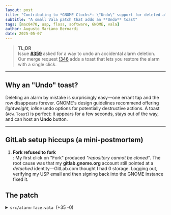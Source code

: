 ```yaml
---
layout: post
title: "Contributing to *GNOME Clocks*: \"Undo\" support for deleted alarms"
subtitle: "A small Vala patch that adds an **Undo** toast"
tags: [mac0470, usp, floss, software, GNOME, vala]
author: Augusto Mariano Bernardi
date: 2025-05-07
---
```



> **TL;DR**  
> Issue [**#359**](https://gitlab.gnome.org/GNOME/gnome-clocks/-/issues/359) asked for a way to undo an accidental alarm deletion.  
> Our merge request [!346](https://gitlab.gnome.org/GNOME/gnome-clocks/-/merge_requests/346) adds a toast that lets you restore the alarm with a single click.

---

## Why an "Undo" toast?

Deleting an alarm by mistake is surprisingly easy—one errant tap and the row disappears forever.  GNOME's design guidelines recommend offering *lightweight, inline* undo options for potentially destructive actions.  A toast (`Adw.Toast`) is perfect: it appears for a few seconds, stays out of the way, and can host an **Undo** button.

---

## GitLab setup hiccups (a mini-postmortem)

1. **Fork refused to fork**  
   : My first click on "Fork" produced *"repository cannot be cloned"*. The root cause was that my **gitlab.gnome.org** account still pointed at a *detached* identity—GitLab.com thought I had 0 storage. Logging out, verifying my USP email and then signing back into the GNOME instance fixed it.

## The patch

<!-- Tell Kramdown to keep parsing Markdown inside <details> -->
<details markdown="1">
<summary><code>src/alarm-face.vala</code> &nbsp;(+35&nbsp;-0)</summary>

```diff
@@
     private unowned Gtk.Stack stack;
     private Adw.Toast? ring_time_toast;
     private Alarm.Item? ring_time_toast_alarm;
+    private Adw.Toast? delete_toast;   // ⇽ new toast for "Undo"
+    private Alarm.Item? deleted_alarm; // ⇽ keeps a reference to the alarm we just removed
@@
             row.remove_alarm.connect (() => {
+                deleted_alarm = (Item) item;               // remember what we deleted
                 alarms.delete_item ((Item) item);
                 if (ring_time_toast != null && item == ring_time_toast_alarm) {
                     ring_time_toast_alarm = null;
                     ring_time_toast.dismiss ();
                 }
+                show_delete_toast ();                       // ⇽ pop the toast
                 save ();
             });
@@
         window.add_toast (ring_time_toast);
     }
+
+    // ---------- new helper ----------
+    private void show_delete_toast () {
+        if (deleted_alarm == null) {
+            return;
+        }
+
+        // only one toast at a time
+        if (ring_time_toast != null) {
+            ring_time_toast.dismiss ();
+        }
+
+        var window = (Clocks.Window) get_root ();
+        delete_toast = new Adw.Toast ("");
+
+        delete_toast.set_title (_("Alarm deleted"));
+        delete_toast.set_button_label (_("Undo"));
+        delete_toast.button_clicked.connect (() => {
+            if (deleted_alarm != null) {
+                alarms.add (deleted_alarm);   // ↩️ restore
+                connect_item (deleted_alarm); // re-hook signals/UI
+                deleted_alarm = null;
+                save ();
+                delete_toast.dismiss ();
+            }
+        });
+
+        delete_toast.dismissed.connect (() => {
+            deleted_alarm = null;  // GC once toast times out
+        });
+
+        window.add_toast (delete_toast);
+    }
```

</details> 
